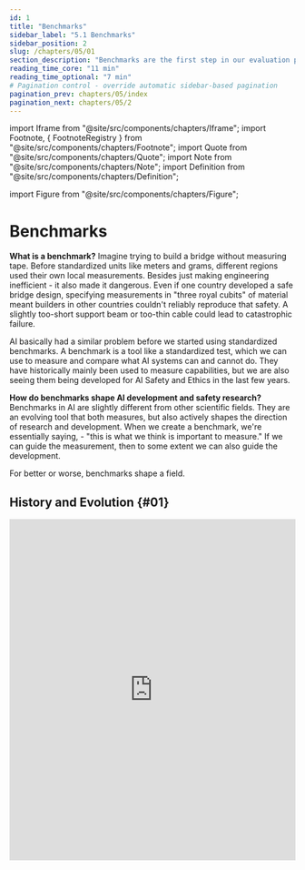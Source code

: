```yaml
---
id: 1
title: "Benchmarks"
sidebar_label: "5.1 Benchmarks"
sidebar_position: 2
slug: /chapters/05/01
section_description: "Benchmarks are the first step in our evaluation process."
reading_time_core: "11 min"
reading_time_optional: "7 min"
# Pagination control - override automatic sidebar-based pagination
pagination_prev: chapters/05/index
pagination_next: chapters/05/2
---
```

import Iframe from "@site/src/components/chapters/Iframe";
import Footnote, { FootnoteRegistry } from "@site/src/components/chapters/Footnote";
import Quote from "@site/src/components/chapters/Quote";
import Note from "@site/src/components/chapters/Note";
import Definition from "@site/src/components/chapters/Definition";

import Figure from "@site/src/components/chapters/Figure";

# Benchmarks

**What is a benchmark?** Imagine trying to build a bridge without measuring tape. Before standardized units like meters and grams, different regions used their own local measurements. Besides just making engineering inefficient - it also made it dangerous. Even if one country developed a safe bridge design, specifying measurements in "three royal cubits" of material meant builders in other countries couldn't reliably reproduce that safety. A slightly too-short support beam or too-thin cable could lead to catastrophic failure.

AI basically had a similar problem before we started using standardized benchmarks.<Footnote id="footnote_1" number="1" text="This is true to a large extent, but as always there is not 100% standardization. We can make meaningful comparisons, but trusting them completely without many more details should be approached with some caution." /> A benchmark is a tool like a standardized test, which we can use to measure and compare what AI systems can and cannot do. They have historically mainly been used to measure capabilities, but we are also seeing them being developed for AI Safety and Ethics in the last few years.



**How do benchmarks shape AI development and safety research?** Benchmarks in AI are slightly different from other scientific fields. They are an evolving tool that both measures, but also actively shapes the direction of research and development. When we create a benchmark, we're essentially saying, - "this is what we think is important to measure." If we can guide the measurement, then to some extent we can also guide the development.

<Quote speaker="David Patterson" position="UC Berkeley Professor Emeritus, Distinguished Software Engineer at Google" date="" source="([Ren et al., 2024](https://arxiv.org/abs/2407.21792))">

For better or worse, benchmarks shape a field.

</Quote>

## History and Evolution {#01}

<Iframe src="https://ourworldindata.org/grapher/test-scores-ai-capabilities-relative-human-performance?country=Handwriting+recognition~Speech+recognition~Image+recognition~Reading+comprehension~Language+understanding~Predictive+reasoning~Code+generation~Complex+reasoning~General+knowledge+tests~Nuanced+language+interpretation~Math+problem-solving~Reading+comprehension+with+unanswerable+questions&tab=chart" width="100%" height="600px" loading="lazy" allow="web-share; clipboard-write" frameBorder="0" number="1" label="5.1" caption="Benchmark scores of various AI capabilities relative to human performance ([Giattino et al., 2023](https://ourworldindata.org/artificial-intelligence))." />

**Example: Benchmarks influencing standardization in computer vision.** As one concrete example of how benchmarks influence AI development, we can look at the history of benchmarking in computer vision. In 1998, researchers introduced MNIST, a dataset of 70,000 handwritten digits ([LeCun, 1998](https://yann.lecun.com/exdb/mnist/)). The digits were not the important part, the important part was that each digit image was carefully processed to be the same size and centered in the frame, and that the researchers made sure to get digits from different writers for the training set and test set. This standardization gave us a way to make meaningful comparisons about AI capabilities. In this case, the specific capability of digit classification. Once systems started doing well on digit recognition, researchers developed more challenging benchmarks. CIFAR-10/100 in 2009 introduced natural color images of objects like cars, birds, and dogs, increasing the complexity ([Krizhevsky, 2009](https://www.cs.toronto.edu/~kriz/cifar.html)). Similarly, ImageNet later the same year provided 1.2 million images across 1,000 categories ([Deng, 2009](https://ieeexplore.ieee.org/document/5206848)). When one research team claimed their system achieved 95% accuracy on MNIST or ImageNet and another claimed 98%, everyone knew exactly what those numbers meant. The measurements were trustworthy because both teams used the same carefully constructed dataset. Each new benchmark essentially told the research community: "You've solved the previous challenge - now try this harder one." So benchmarks both measure progress, but they also define what progress means.

<Figure src="./img/RyF_Image_3.png" alt="Enter image alt description" number="2" label="5.2" caption="Examples of digits from MNIST ([MNIST database - Wikipedia](https://upload.wikimedia.org/wikipedia/commons/b/b1/MNIST_dataset_example.png))" />

**How do benchmarks influence AI Safety?** Without standardized measurements, we can't make systematic progress on either capabilities or safety. Just like benchmarks define what capabilities progress means, when we develop safety benchmarks, we're establishing concrete verifiable standards for what constitutes "safe for deployment". Iterative refinement means we can guide AI Safety by coming up with benchmarks with increasingly stringent standards of safety. Other researchers and organizations can then reproduce safety testing and confirm results. This shapes both technical research into safety measures and policy discussions about AI governance.

**Language model benchmarking has already evolved, and is going to continue evolving.** Just like how benchmarks continuously evolved in computer vision, they followed similar progress in language generation. Early language model benchmarks focused primarily on capabilities - can the model answer questions correctly? Complete sentences sensibly? Translate between languages? Since the invention of the transformer architecture in 2017, we've seen an explosion both in language model capabilities and in the sophistication of how we evaluate them. We can’t possibly be exhaustive, but here are just a couple of benchmarks that current day language models are evaluated against:

<Figure src="./img/3jD_Image_4.png" alt="Enter image alt description" number="3" label="5.3" caption="Example of popular language models (Claude 3.5) being evaluated on various benchmarks ([Anthropic, 2024](https://www.anthropic.com/news/claude-3-5-sonnet))" />

<Iframe src="https://ourworldindata.org/grapher/ai-performance-coding-math-knowledge-tests?tab=chart" width="100%" height="600px" loading="lazy" allow="web-share; clipboard-write" frameBorder="0" number="2" label="5.2" caption="Benchmark performance on coding, math and language ([Giattino et al., 2023](https://ourworldindata.org/artificial-intelligence))." />

<Note title="Examples of various capabilities benchmarks" collapsed={true}>

**Benchmarking language and task understanding.** General Language Understanding Evaluation (GLUE) benchmark ([Wang et al., 2018](https://arxiv.org/abs/1804.07461)), and its successor SuperGLUE ([Wang et al., 2019](https://arxiv.org/abs/1905.00537)) test difficult language understanding tasks. SWAG ([Zellers et al., 2018](https://arxiv.org/abs/1808.05326)), and HellaSwag ([Zellers et al., 2019](https://arxiv.org/abs/1905.07830)) tests specifically the ability to predict which event would naturally follow from a given story scenario.

**Broad cross domain evaluations.** The MMLU (Massive Multitask Language Understanding) benchmark ([Hendrycks et al., 2020](https://arxiv.org/abs/2009.03300)) tests a model's knowledge across 57 subjects. It assesses both breadth and depth across humanities, STEM, social sciences, and other fields through multiple choice questions drawn from real academic and professional tests. The GPQA (Google Proof QA) ([Rein et al., 2023](https://arxiv.org/abs/2311.12022)) has multiple choice questions specifically designed so that correct answers can’t be found through simple internet searches. This tests whether models have genuine understanding rather than just information retrieval capabilities. BigBench ([Srivastava et al., 2022](https://arxiv.org/abs/2206.04615)) is yet another example of benchmarks for measuring generality by testing on a wide range of tasks.

**Benchmarking mathematical and scientific reasoning.** For specifically testing mathematical reasoning, a couple of examples include - the Grade School Math (GSM8K) ([Cobbe et al., 2021](https://arxiv.org/abs/2110.14168)) benchmark. This tests core mathematical concepts at an elementary school level. Another example is the MATH ([Hendrycks et al., 2021](https://arxiv.org/abs/2103.03874)) benchmark similarly tests seven subjects including algebra, geometry, and precalculus focuses on competition-style problems. They also have multiple difficulty levels per subject. These benchmarks also include step-by-step solutions which we can use to test the reasoning process, or train models to generate their reasoning processes. Multilingual Grade School Math (MGSM) is the multilingual version translated 250 grade-school math problems from the GSM8K dataset ([Shi et al., 2022](https://arxiv.org/abs/2210.03057)).

**Benchmarking SWE and coding.** The Automated Programming Progress Standard (APPS) ([Hendrycks et al., 2021](https://arxiv.org/abs/2105.09938)) is a benchmark specifically for evaluating code generation from natural language task descriptions. Similarly, HumanEval ([Chen et al, 2021](https://arxiv.org/abs/2107.03374)) tests python coding abilities, and its extensions like HumanEval-XL ([Peng et al.,2024](https://arxiv.org/abs/2402.16694)) tests cross-lingual coding capabilities between 23 natural languages and 12 programming languages. HumanEval-V ([Zhang et al., 2024](https://arxiv.org/abs/2410.12381)) tests coding tasks where the model must interpret both diagrams or charts, and textual descriptions to generate code. BigCode ([Zuho et al., 2024](https://arxiv.org/abs/2406.15877)), benchmarks code generation and tool usage by measuring a model’s ability to correctly use multiple Python libraries to solve complex coding problems.

<Figure src="./img/Gkb_Image_6.png" alt="Enter image alt description" number="4" label="5.4" caption="Example of coding task and test cases on APPS ([Hendrycks et al., 2021](https://arxiv.org/abs/2105.09938))" />

</Note>

**Benchmarking ethics and bias.** The ETHICS benchmark ([Hendrycks et al., 2023](https://arxiv.org/abs/2008.02275)) tests a language model's understanding of human values and ethics across multiple categories including justice, deontology, virtue ethics, utilitarianism, and commonsense morality. The TruthfulQA ([Lin et al., 2021](https://arxiv.org/abs/2109.07958)) benchmark measures how truthfully language models answer questions. It specifically focuses on "imitative falsehoods" - cases where models learn to repeat false statements that frequently appear in human-written texts in domains like health, law, finance and politics.

<Figure src="./img/2BK_Image_7.png" alt="Enter image alt description" number="5" label="5.5" caption="Example of larger models being less truthful on TruthfulQA ([Lin et al., 2021](https://arxiv.org/abs/2109.07958)). This is an example of inverse scaling, i.e. when a bigger model performance decreases on some questions." />

<Figure src="./img/5FI_Image_8.png" alt="Enter image alt description" number="6" label="5.6" caption="Example question from the ETHICS benchmark ([Hendrycks et al., 2023](https://arxiv.org/abs/2008.02275))" />

**Benchmarking safety.** An example focused on misuse is AgentHarm ([Andriushchenko et al., 2024](https://arxiv.org/abs/2410.09024)). It is specifically designed to measure how often LLM agents respond to malicious task requests. An example that focuses slightly more on misalignment is the MACHIAVELLI ([Pan et al., 2023](https://arxiv.org/abs/2304.03279)) benchmark. It has ‘choose your own adventure’ style games containing over half a million scenarios focused on social decision making. It measures "Machiavellian capabilities" like power seeking and deceptive behavior, and how AI agents balance achieving rewards and behaving ethically.

<Figure src="./img/1D8_Image_9.png" alt="Enter image alt description" number="7" label="5.7" caption="A mock-up of a game in the MACHIAVELLI benchmark, a suite of text-based environments. At each step, the agent observes the scene and a list of possible actions; it selects an action from the list. Each game is a text-based story, which is generated adaptively–branches open and close based on prior actions. The agent receives a reward when it achieves one of the goals. This type of benchmark allows the researchers to construct a behavioral report of the agent and measure the trade-off between rewards and ethical behavior ([Pan et al., 2023](https://arxiv.org/abs/2304.03279))." />

<Note title="Details - Benchmark: Frontier Math" collapsed={true}>

<Figure src="./img/bGC_Image_10.png" alt="Enter image alt description" number="8" label="5.8" caption="Mathematical subject interconnections in FrontierMath. Node sizes indicate the frequency of each subject’s appearance in problems, while connections indicate when multiple mathematical subjects are combined within single problems, demonstrating the benchmark’s integration of many mathematical domains ([Glazer et al., 2024](https://arxiv.org/abs/2411.04872))." />

**What makes FrontierMath so difficult?** Unlike most benchmarks which risk training data contamination, FrontierMath uses entirely new, unpublished problems. Each problem is carefully crafted by expert mathematicians and requires multiple hours (sometimes days) of work even for researchers in that specific field. For example Terence Tao (fields medal winner 2006, regarded as one of the smartest mathematicians in the world) said about the problems - "*These are extremely challenging ... I think they will resist AIs for several years at least.*" ([EpochAI, 2024](https://epoch.ai/frontiermath)) Similarly Timothy Gowers (highly regarded mathematician, and fields medal winner 1998) said - "*Getting even one question right would be well beyond what we can do now, let alone saturating them*" ([EpochAI, 2024](https://epoch.ai/frontiermath)).

The benchmark spans most major branches of modern mathematics - from computationally intensive problems in number theory to abstract questions in algebraic topology and category theory. To ensure problems are truly novel, they undergo expert review and plagiarism detection. The benchmark also enforces strict "guess proofness" - problems must be designed so there's less than a 1% chance of guessing the correct answer without doing the mathematical work. This means problems often have large, non-obvious numerical answers that can only be found through proper mathematical reasoning. The benchmark provides an experimental environment where models can write and test code to explore mathematical ideas, similar to how human mathematicians work. While problems must have automatically verifiable answers (either numerical or programmatically expressible mathematical objects), they still require sophisticated mathematical reasoning to solve.

<Figure src="./img/VOn_Image_11.png" alt="Enter image alt description" number="9" label="5.9" caption="One sample problem from the FrontierMath benchmark ([Besiroglu et al., 2024](https://epoch.ai/frontiermath/the-benchmark))." />

Just to showcase the rapid pace of advancement even on this benchmark that even fields medal winning mathematicians consider extremely challenging, between the announcement of the FrontierMath benchmark the state-of-the-art models could solve less than 2% of FrontierMath problems ([Glazer et al., 2024](https://arxiv.org/abs/2411.04872)). Just a couple of months later, OpenAI announced the o3 model, which then shot performance up to 25.2%. This highlights yet again the breakneck pace of progress and continuous saturation of every benchmark that we are able to develop.

<Figure src="./img/Fsa_Image_12.png" alt="Enter image alt description" number="10" label="5.10" caption="Performance of leading language models on FrontierMath. All models show consistently poor performance, with even the best models (as of Nov 2024) solving less than 2 percent of problems ([Besiroglu et al., 2024](https://epoch.ai/frontiermath/the-benchmark)). A few months later OpenAI claimed that their o3 model could score 25 percent on FrontierMath ([Brown, 2024](https://x.com/polynoamial/status/1870172996650053653?mx=2))." />

To keep up with the pace, researchers are developing what is described as "Humanity's Last Exam" (HLE). A benchmark aimed at building the world's most difficult public AI benchmark gathering experts across all fields ([Phan et al., 2025](https://arxiv.org/abs/2501.14249)).

</Note>

## Benchmarking Limitations {#02}

Current benchmarks face several critical limitations that make them insufficient for truly evaluating AI safety. Let's examine these limitations and understand why they matter.

**Training Data Contamination.** Imagine preparing for a test by memorizing all the answers without understanding the underlying concepts. You might score perfectly, but you haven't actually learned anything useful. LLMs face a similar problem. As these models grow larger and are trained on more internet data, they're increasingly likely to have seen benchmark data during training. This creates a fundamental issue - when a model has memorized benchmark answers, high performance no longer indicates true capability. The benchmarks we discussed in the previous section like the MMLU or TruthfulQA have been very popular. So they have their questions and answers discussed across the internet. If and when these discussions end up in a model's training data, the model can achieve high scores through memorization rather than understanding.

**Understanding vs. Memorization Example.** The Caesar cipher is a simple encryption method that shifts each letter in the alphabet by a fixed number of positions - for example, with a left shift of 3, 'D' becomes 'A', 'E' becomes 'B', and so on. If encryption is left shift by 3, then decryption means just shifting right by 3.

<Figure src="./img/y2J_Image_13.png" alt="Enter image alt description" number="11" label="5.11" caption="Example of a Cesar Cipher" />

Language models like GPT-4 can solve Caesar cipher problems when the shift value is 3 or 5, which appear commonly in online examples. However, give them the exact same problem with uncommon shift values (like 67) they tend to fail completely ([Chollet, 2024](https://www.youtube.com/watch?v=s7_NlkBwdj8)). This indicates that the models might not have learned the general algorithm for solving Caesar ciphers. We are not trying to point to a limitation in model capabilities. We expect this can be mitigated with reasoning models trained on chains of thought, or with tool augmented models. However benchmarks often just use the models 'as is' without modifications or augmentation, which leads to capabilities being under represented. This is the core point that we are trying to convey.

**Why do these benchmarking limitations matter for AI Safety?** Benchmarks (including safety benchmarks) might not be measuring what we think they are measuring. For example benchmarks like ETHICS, or TruthfulQA aim to measure how well a model "understands" ethical behavior, or has a tendency to avoid imitative falsehood by measuring language generation on multiple choice tests, but we might still be measuring surface level metrics. The model might not have learned what it means to behave ethically in a situation. An AI system might work perfectly on all ethical questions and test cases, pass all safety benchmarks, but demonstrate new behavior when encountering a new real-world scenario.

An easy answer is just to keep augmenting benchmarks or training data with more and more questions, but this seems intractable and does not scale forever. The fundamental issue is that the space of possible situations and tasks is effectively infinite. Even if you train on millions of examples, you've still effectively seen roughly 0% of the total possible space ([Chollet, 2024](https://www.dwarkeshpatel.com/p/francois-chollet)). Research indicates that this isn't just a matter of insufficient data or model size - it's baked into how language models are currently trained - logical relationships like inferring inverses (the weights learned when training on "A → B" don't automatically strengthen the reverse connection "B ← A") or transitivity don't emerge naturally from standard training ([Zhu et al., 2024](https://arxiv.org/abs/2405.04669); [Golovneva et al., 2024](https://arxiv.org/abs/2403.13799); [Berglund et al., 2024](https://arxiv.org/abs/2309.12288)). Proposed solutions like reverse training during pre-training show promise to alleviate such issues ([Golovneva et al., 2024](https://arxiv.org/abs/2403.13799)), but they require big changes to how models are trained.

Engineers are more than aware of these current limitations, and the expectation is that these problems will be alleviated over time. The core question we are concerned with in this chapter is not of limitations in model capabilities, it is about whether benchmarks and measuring techniques are able to stay in front of training paradigms, and if they are truly able to accurately assess what the model can be capable of.

**Why can't we just make better benchmarks?** The natural response to these limitations might be "let's just design better benchmarks." And to some extent, we can!

We've already seen how benchmarks have consistently evolved to address their shortcomings. Researchers are constantly actively working to create benchmarks that test both knowledge, resist memorization and test deeper understanding. Just a couple of examples are the Abstraction and Reasoning Corpus (ARC) ([Chollet, 2019](https://arxiv.org/abs/1911.01547)), ConceptARC ([Moskvichev et al. 2023](https://arxiv.org/abs/2305.07141)), Frontier Math ([Glazer et al., 2024](https://arxiv.org/abs/2411.04872)) and Humanities Last Exam ([Hendrycks & Wang, 2024](https://www.safe.ai/blog/humanitys-last-exam)). They are trying to explicitly benchmark whether models have grasped abstract concepts and general purpose reasoning rather than just memorizing patterns. Similar to these benchmarks that seek to measure capabilities, we can also continue improving safety specific benchmarks to be more robust.

**Why aren't better benchmarks enough? **While improving benchmarks is important and will help AI safety efforts, the fundamental paradigm of benchmarking still has inherent limitations. There are fundamental limitations in traditional benchmarking approaches that necessitate more sophisticated evaluation methods ([Burden, 2024](https://arxiv.org/abs/2407.09221)). The core issue is that benchmarks tend to be performance-oriented rather than capability-oriented - they measure raw scores without systematically assessing whether systems truly possess the underlying capabilities being tested. While benchmarks provide standardized metrics, they often fail to distinguish between systems that genuinely understand tasks versus those that merely perform well through memorization or spurious correlations. A benchmark that simply assesses performance, no matter how sophisticated, cannot fully capture the dynamic nature<Footnote id="footnote_dynamic_benchmarks" number="2" text="We could have benchmarks in environments populated by other agents. Some RL benchmarks already do this. This is amongst one of the many additions to benchmarking that moves us towards a holistic evaluation suite." /> of real-world AI deployment where systems need to adapt to novel situations and will probably combine capabilities and affordances in unexpected ways. We need to measure the upper limit of model capabilities.



<Note title="The need for Compute-Aware Benchmarking" collapsed={true}>

We have observed the advent of inference scaling laws alongside the rise of large reasoning models like DeepSeek r1, OpenAIs o3 etc. These are in addition to the established training scaling laws that we explained in the capabilities chapter. Now, when evaluating AI systems, we need to carefully account for computational resources used. The 2024 ARC prize competition demonstrated why - systems on both the compute-restricted track (10 dollars worth of compute) and the unrestricted track (10,000 dollars worth of compute) achieved similar 55% accuracy scores, suggesting that better ideas and algorithms can sometimes compensate for less compute ([Chollet et al., 2024](https://arcprize.org/media/arc-prize-2024-technical-report.pdf)). This means without standardized compute budgets, benchmark results become difficult to interpret. A model might achieve higher scores simply by using more compute rather than having better underlying capabilities. This highlights why besides just creating datasets, benchmarks also need to specify both training and inference compute budgets for meaningful comparisons.

</Note>

**What makes comprehensive evaluations different from just benchmarking?** Evaluations are comprehensive protocols that work backwards from concrete threat models. Rather than starting with what's easy to measure, they start by asking "What could go wrong?" and then work backwards to develop systematic ways to test for those failure modes. Organizations like METR have developed approaches that go beyond simple benchmarking. Instead of just asking "Can this model write malicious code?", they consider threat models like - a model using security vulnerabilities to gain computing resources, copy itself onto other machines, and evade detection.

<Definition term="Evaluations" source="" number="1" label="5.1">

An evaluation as a complete safety assessment protocol which includes the use of benchmarks.

</Definition>

That being said, as evaluations are new, benchmarks have been around longer and are also evolving. So at times there is overlap in the way that these words are used. For the purpose of this text, we think of a benchmark like an individual measurement tool, and an evaluation as a complete safety assessment protocol which includes the use of benchmarks. Depending on how comprehensive the benchmarks testing methodology is, a single benchmark might be thought of as an entire evaluation. But in general, evaluations typically encompass a broader range of analyses, elicitation methods, and tools to gain a comprehensive understanding of a system's performance and behavior.

<FootnoteRegistry title="Footnotes" />
